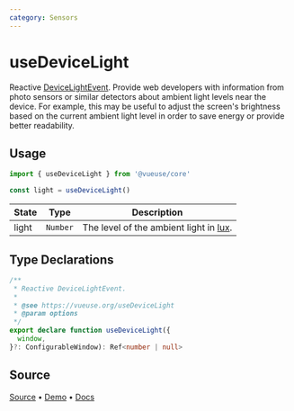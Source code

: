 ```yaml
---
category: Sensors
---
```


# useDeviceLight

Reactive [DeviceLightEvent](https://developer.mozilla.org/en-US/docs/Web/API/DeviceLightEvent). Provide web developers with information from photo sensors or similar detectors about ambient light levels near the device. For example, this may be useful to adjust the screen's brightness based on the current ambient light level in order to save energy or provide better readability.

## Usage

```js
import { useDeviceLight } from '@vueuse/core'

const light = useDeviceLight()
```

| State | Type     | Description                                                                 |
| ----- | -------- | --------------------------------------------------------------------------- |
| light | `Number` | The level of the ambient light in [lux](https://en.wikipedia.org/wiki/Lux). |


<!--FOOTER_STARTS-->
## Type Declarations

```typescript
/**
 * Reactive DeviceLightEvent.
 *
 * @see https://vueuse.org/useDeviceLight
 * @param options
 */
export declare function useDeviceLight({
  window,
}?: ConfigurableWindow): Ref<number | null>
```

## Source

[Source](https://github.com/vueuse/vueuse/blob/main/packages/core/useDeviceLight/index.ts) • [Demo](https://github.com/vueuse/vueuse/blob/main/packages/core/useDeviceLight/demo.vue) • [Docs](https://github.com/vueuse/vueuse/blob/main/packages/core/useDeviceLight/index.md)


<!--FOOTER_ENDS-->
